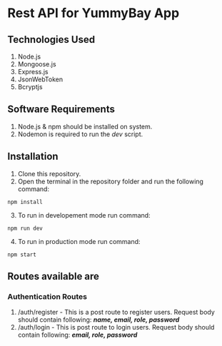 # Rest API for YummyBay App

## Technologies Used

1. Node.js
2. Mongoose.js
3. Express.js
4. JsonWebToken
5. Bcryptjs

## Software Requirements

1. Node.js & npm should be installed on system.
2. Nodemon is required to run the _dev_ script.

## Installation

1. Clone this repository.
2. Open the terminal in the repository folder and run the following command:

```
npm install
```

3. To run in developement mode run command:

```
npm run dev
```

4. To run in production mode run command:

```
npm start
```

## Routes available are

### Authentication Routes

1. /auth/register - This is a post route to register users. Request body should contain following: **_name, email, role, password_**
2. /auth/login - This is post route to login users. Request body should contain following: **_email, role, password_**
